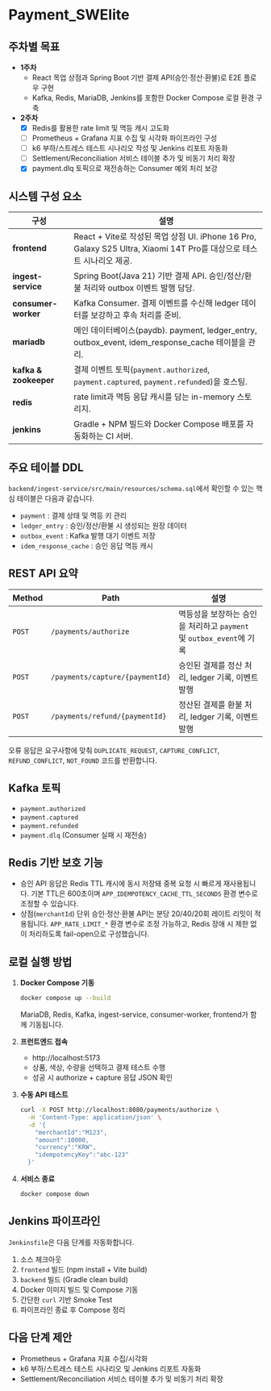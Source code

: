 # Payment_SWElite

## 주차별 목표

- **1주차**
  - React 목업 상점과 Spring Boot 기반 결제 API(승인·정산·환불)로 E2E 플로우 구현
  - Kafka, Redis, MariaDB, Jenkins를 포함한 Docker Compose 로컬 환경 구축
- **2주차**
  - [x] Redis를 활용한 rate limit 및 멱등 캐시 고도화
  - [ ] Prometheus + Grafana 지표 수집 및 시각화 파이프라인 구성
  - [ ] k6 부하/스트레스 테스트 시나리오 작성 및 Jenkins 리포트 자동화
  - [ ] Settlement/Reconciliation 서비스 테이블 추가 및 비동기 처리 확장
  - [x] payment.dlq 토픽으로 재전송하는 Consumer 예외 처리 보강

## 시스템 구성 요소

| 구성 | 설명 |
| --- | --- |
| **frontend** | React + Vite로 작성된 목업 상점 UI. iPhone 16 Pro, Galaxy S25 Ultra, Xiaomi 14T Pro를 대상으로 테스트 시나리오 제공. |
| **ingest-service** | Spring Boot(Java 21) 기반 결제 API. 승인/정산/환불 처리와 outbox 이벤트 발행 담당. |
| **consumer-worker** | Kafka Consumer. 결제 이벤트를 수신해 ledger 데이터를 보강하고 후속 처리를 준비. |
| **mariadb** | 메인 데이터베이스(paydb). payment, ledger_entry, outbox_event, idem_response_cache 테이블을 관리. |
| **kafka & zookeeper** | 결제 이벤트 토픽(`payment.authorized`, `payment.captured`, `payment.refunded`)을 호스팅. |
| **redis** | rate limit과 멱등 응답 캐시를 담는 in-memory 스토리지. |
| **jenkins** | Gradle + NPM 빌드와 Docker Compose 배포를 자동화하는 CI 서버. |

## 주요 테이블 DDL

`backend/ingest-service/src/main/resources/schema.sql`에서 확인할 수 있는 핵심 테이블은 다음과 같습니다.

- `payment` : 결제 상태 및 멱등 키 관리
- `ledger_entry` : 승인/정산/환불 시 생성되는 원장 데이터
- `outbox_event` : Kafka 발행 대기 이벤트 저장
- `idem_response_cache` : 승인 응답 멱등 캐시

## REST API 요약

| Method | Path | 설명 |
| --- | --- | --- |
| `POST` | `/payments/authorize` | 멱등성을 보장하는 승인을 처리하고 `payment` 및 `outbox_event`에 기록 |
| `POST` | `/payments/capture/{paymentId}` | 승인된 결제를 정산 처리, ledger 기록, 이벤트 발행 |
| `POST` | `/payments/refund/{paymentId}` | 정산된 결제를 환불 처리, ledger 기록, 이벤트 발행 |

오류 응답은 요구사항에 맞춰 `DUPLICATE_REQUEST`, `CAPTURE_CONFLICT`, `REFUND_CONFLICT`, `NOT_FOUND` 코드를 반환합니다.

## Kafka 토픽

- `payment.authorized`
- `payment.captured`
- `payment.refunded`
- `payment.dlq` (Consumer 실패 시 재전송)

## Redis 기반 보호 기능

- 승인 API 응답은 Redis TTL 캐시에 동시 저장돼 중복 요청 시 빠르게 재사용됩니다. 기본 TTL은 600초이며 `APP_IDEMPOTENCY_CACHE_TTL_SECONDS` 환경 변수로 조정할 수 있습니다.
- 상점(`merchantId`) 단위 승인·정산·환불 API는 분당 20/40/20회 레이트 리밋이 적용됩니다. `APP_RATE_LIMIT_*` 환경 변수로 조정 가능하고, Redis 장애 시 제한 없이 처리하도록 fail-open으로 구성했습니다.

## 로컬 실행 방법

1. **Docker Compose 기동**
   ```bash
   docker compose up --build
   ```
   MariaDB, Redis, Kafka, ingest-service, consumer-worker, frontend가 함께 기동됩니다.

2. **프런트엔드 접속**
   - http://localhost:5173
   - 상품, 색상, 수량을 선택하고 결제 테스트 수행
   - 성공 시 authorize + capture 응답 JSON 확인

3. **수동 API 테스트**
   ```bash
   curl -X POST http://localhost:8080/payments/authorize \
     -H 'Content-Type: application/json' \
     -d '{
       "merchantId":"M123",
       "amount":10000,
       "currency":"KRW",
       "idempotencyKey":"abc-123"
     }'
   ```

4. **서비스 종료**
   ```bash
   docker compose down
   ```

## Jenkins 파이프라인

`Jenkinsfile`은 다음 단계를 자동화합니다.

1. 소스 체크아웃
2. `frontend` 빌드 (npm install + Vite build)
3. `backend` 빌드 (Gradle clean build)
4. Docker 이미지 빌드 및 Compose 기동
5. 간단한 `curl` 기반 Smoke Test
6. 파이프라인 종료 후 Compose 정리

## 다음 단계 제안

- Prometheus + Grafana 지표 수집/시각화
- k6 부하/스트레스 테스트 시나리오 및 Jenkins 리포트 자동화
- Settlement/Reconciliation 서비스 테이블 추가 및 비동기 처리 확장

